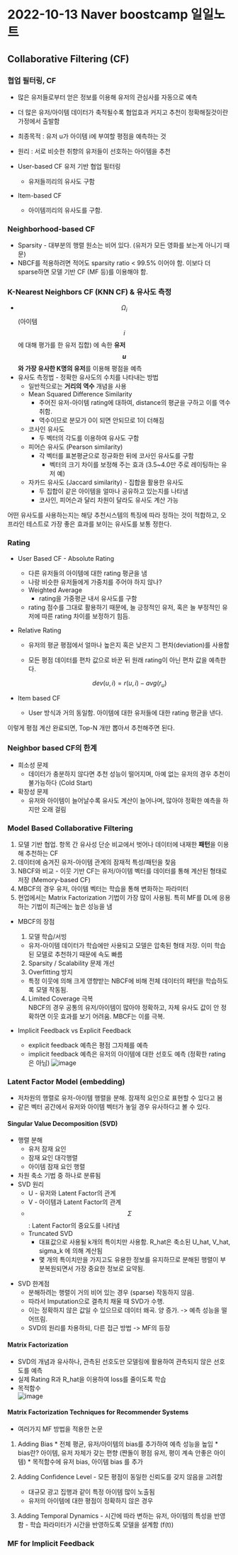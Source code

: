 # 2022-10-13 Naver boostcamp 일일노트



## Collaborative Filtering (CF)

### 협업 필터링, CF

- 많은 유저들로부터 얻은 정보를 이용해 유저의 관심사를 자동으로 예측
- 더 많은 유저/아이템 데이터가 축적될수록 협업효과 커지고 추천이 정확해질것이란 가정에서 출발함
- 최종목적 : 유저 u가 아이템 i에 부여할 평점을 예측하는 것
- 원리 : 서로 비슷한 취향의 유저들이 선호하는 아이템을 추천



- User-based CF 유저 기반 협업 필터링
  - 유저들끼리의 유사도 구함
- Item-based CF
  - 아이템끼리의 유사도를 구함. 

### Neighborhood-based CF

- Sparsity - 대부분의 행렬 원소는 비어 있다. (유저가 모든 영화를 보는게 아니기 때문)
- NBCF를 적용하려면 적어도 sparsity ratio < 99.5% 이어야 함. 이보다 더 sparse하면 모델 기반 CF (MF 등)를 이용해야 함.



### K-Nearest Neighbors CF (KNN CF) & 유사도 측정

- $$\Omega_i $$ (아이템 $$i$$에 대해 평가를 한 유저 집합) 에 속한 **유저 $$u$$와 가장 유사한 K명의 유저**를 이용해 평점을 예측 
- 유사도 측정법 - 정확한 유사도의 수치를 나타내는 방법
  - 일반적으로는 **거리의 역수** 개념을 사용
  - Mean Squared Difference Similarity
    - 주어진 유저-아이템 rating에 대하여, distance의 평균을 구하고 이를 역수 취함.
    - 역수이므로 분모가 0이 되면 안되므로 1이 더해짐
  - 코사인 유사도
    - 두 벡터의 각도를 이용하여 유사도 구함
  - 피어슨 유사도 (Pearson similarity)
    - 각 벡터를 표본평균으로 정규화한 뒤에 코사인 유사도를 구함
      - 벡터의 크기 차이를 보정해 주는 효과 (3.5~4.0만 주로 레이팅하는 유저 예)
  - 자카드 유사도 (Jaccard similarity) - 집합을 활용한 유사도
    - 두 집합이 같은 아이템을 얼마나 공유하고 있는지를 나타냄
    - 코사인, 피어슨과 달리 차원이 달라도 유사도 계산 가능



어떤 유사도를 사용하는지는 해당 추천시스템의 특징에 따라 정하는 것이 적합하고, 
오프라인 테스트로 가장 좋은 효과를 보이는 유사도를 보통 정한다. 

### Rating

- User Based CF - Absolute Rating

  - 다른 유저들의 아이템에 대한 rating 평균을 냄
  - 나랑 비슷한 유저들에게 가중치를 주어야 하지 않나?
  - Weighted Average 
    - rating을 가중평균 내서 유사도를 구함
  - rating 점수를 그대로 활용하기 때문에, 
    늘 긍정적인 유저, 혹은 늘 부정적인 유저에 따른 rating 차이를 보정하기 힘듬.

- Relative Rating

  - 유저의 평균 평점에서 얼마나 높은지 혹은 낮은지 그 편차(deviation)를 사용함

  - 모든 평점 데이터를 편차 값으로 바꾼 뒤 원래 rating이 아닌 편차 값을 예측한다.

    $$ dev(u,i) = r(u,i) - avg(r_u) $$

- Item based CF

  - User 방식과 거의 동일함. 아이템에 대한 유저들에 대한 rating 평균을 낸다. 



이렇게 평점 계산 완료되면, Top-N 개만 뽑아서 추천해주면 된다.


### Neighbor based CF의 한계
- 희소성 문제
  + 데이터가 충분하지 않다면 추천 성능이 떨어지며, 아예 없는 유저의 경우 추천이 불가능하다 (Cold Start)
- 확장성 문제 
  + 유저와 아이템이 늘어날수록 유사도 계산이 늘어나며, 많아야 정확한 예측을 하지만 오래 걸림

### Model Based Collaborative Filtering
1. 모델 기반 협업. 항목 간 유사성 단순 비교에서 벗어나 데이터에 내재한 **패턴**을 이용해 추천하는 CF
1. 데이터에 숨겨진 유저-아이템 관계의 잠재적 특성/패턴을 찾음
1. NBCF와 비교 - 이웃 기반 CF는 유저/아이템 벡터를 데이터를 통해 계산된 형태로 저장 (Memory-based CF)
1. MBCF의 경우 유저, 아이템 벡터는 학습을 통해 변화하는 파라미터
1. 현업에서는 Matrix Factorization 기법이 가장 많이 사용됨. 특히 MF를 DL에 응용하는 기법이 최근에는 높은 성능을 냄 

- MBCF의 장점
  1. 모델 학습/서빙
    * 유저-아이템 데이터가 학습에만 사용되고 모델은 압축된 형태 저장. 이미 학습된 모델로 추천하기 때문에 속도 빠름
  2. Sparsity / Scalability 문제 개선 
  3. Overfitting 방지 
    + 특정 이웃에 의해 크게 영향받는 NBCF에 비해 전체 데이터의 패턴을 학습하도록 모델 작동됨.
  4. Limited Coverage 극복  
    NBCF의 경우 공통의 유저/아이템이 많아야 정확하고, 자체 유사도 값이 안 정확하면 이웃 효과를 보기 어려움. MBCF는 이를 극복.

- Implicit Feedback vs Explicit Feedback
  + explicit feedback 예측은 평점 그자체를 예측 
  + implicit feedback 예측은 유저의 아이템에 대한 선호도 예측 (정확한 rating은 아님)
  ![image](../images/implicit_vs_explicit.png)

### Latent Factor Model (embedding)
- 저차원의 행렬로 유저-아이템 행렬을 분해. 잠재적 요인으로 표현할 수 있다고 봄
- 같은 벡터 공간에서 유저와 아이템 벡터가 놓일 경우 유사하다고 볼 수 있다. 
  
#### Singular Value Decomposition (SVD)
  + 행렬 분해 
    * 유저 잠재 요인
    * 잠재 요인 대각행렬
    * 아이템 잠재 요인 행렬
  + 차원 축소 기법 중 하나로 분류됨
  + SVD 원리 
    * U - 유저와 Latent Factor의 관계
    * V - 아이템과 Latent Factor의 관계
    * $$\Sigma$$ : Latent Factor의 중요도를 나타냄 
    - Truncated SVD
      + 대표값으로 사용될 k개의 특이치만 사용함. R_hat은 축소된 U_hat, V_hat, sigma_k 에 의해 계산됨 
      - 몇 개의 특이치만을 가지고도 유용한 정보를 유지하므로 
        분해된 행렬이 부분복원되면서 가장 중요한 정보로 요약됨.

  - SVD 한계점
    + 분해하려는 행렬이 거의 비어 있는 경우 (sparse) 작동하지 않음. 
    + 따라서 Imputation으로 결측치 채울 때 SVD가 수행. 
    + 이는 정확하지 않은 값일 수 있으므로 데이터 왜곡. 양 증가. -> 예측 성능을 떨어뜨림.
    + SVD의 원리를 차용하되, 다른 접근 방법 -> MF의 등장 

#### Matrix Factorization
- SVD의 개념과 유사하나, 관측된 선호도만 모델링에 활용하여 관측되지 않은 선호도를 예측 
- 실제 Rating R과 R_hat을 이용하여 loss를 줄이도록 학습
- 목적함수  
  ![image](../images/mf_object_func.png)

#### Matrix Factorization Techniques for Recommender Systems
  + 여러가지 MF 방법을 적용한 논문
  1. Adding Bias
    * 전체 평균, 유저/아이템의 bias를 추가하여 예측 성능을 높임
    * bias란? 아이템, 유저 자체가 갖는 편향 (짠돌이 평점 유저, 평이 계속 안좋은 아이템)
    * 목적함수에 유저 bias, 아이템 bias 를 추가 
    
  2. Adding Confidence Level
    - 모든 평점이 동일한 신뢰도를 갖지 않음을 고려함 
      + 대규모 광고 집행과 같이 특정 아이템 많이 노출됨
      + 유저의 아이템에 대한 평점이 정확하지 않은 경우
    
  3. Adding Temporal Dynamics
    - 시간에 따라 변하는 유저, 아이템의 특성을 반영함 
    - 학습 파라미터가 시간을 반영하도록 모델을 설계함 (f(t))

### MF for Implicit Feedback
